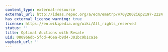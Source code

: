 ```yaml
---
content_type: external-resource
external_url: http://ideas.repec.org/a/ecm/emetrp/v70y2002i6p2197-2224.html
has_external_license_warning: true
license: https://en.wikipedia.org/wiki/All_rights_reserved
status: ''
title: Optimal Auctions with Resale
uid: 080966db-5fcd-46ea-b9d4-301bc9b1ca1e
wayback_url: ''
---
```

